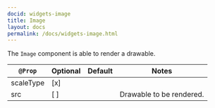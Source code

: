 ```yaml
---
docid: widgets-image
title: Image
layout: docs
permalink: /docs/widgets-image.html
---
```

The `Image` component is able to render a drawable.

`@Prop` 	| Optional | Default | Notes 
---	| ---  | --- | ---
scaleType	| [x]      |         | 
src			| [ ]      |         | Drawable to be rendered.
